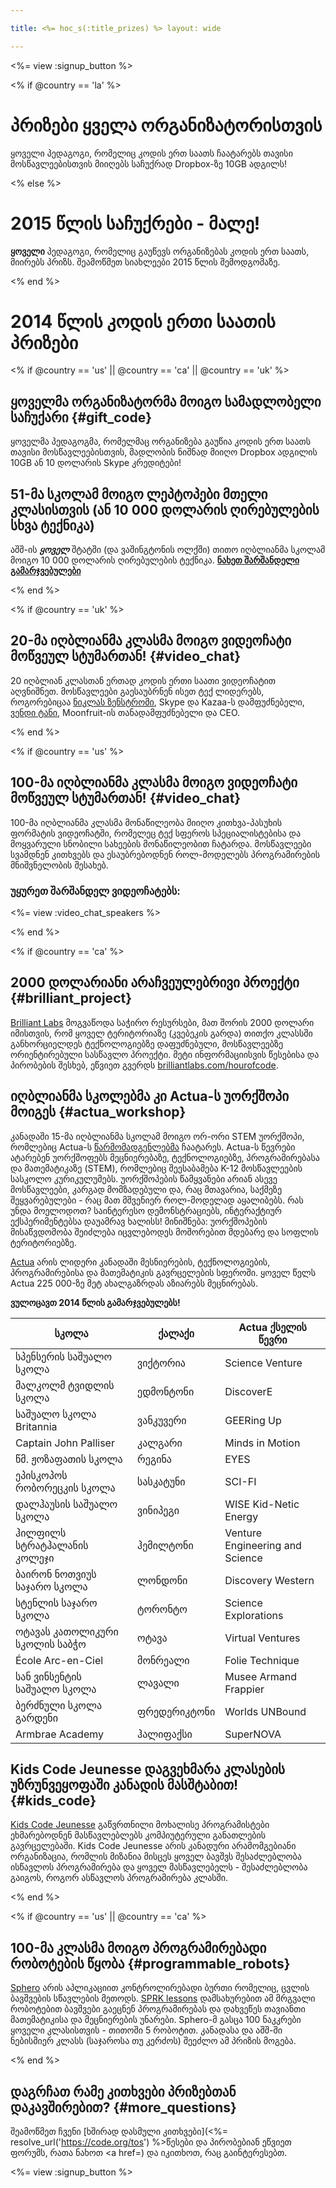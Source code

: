 ```yaml
---

title: <%= hoc_s(:title_prizes) %> layout: wide

---
```


<%= view :signup_button %>

<% if @country == 'la' %>

# პრიზები ყველა ორგანიზატორისთვის

ყოველი პედაგოგი, რომელიც კოდის ერთ საათს ჩაატარებს თავისი მოსწავლეებისთვის მიიღებს საჩუქრად Dropbox-ზე 10GB ადგილს!

<% else %>

# 2015 წლის საჩუქრები - მალე!

**ყოველი** პედაგოგი, რომელიც გაუწევს ორგანიზებას კოდის ერთ საათს, მიირებს პრიზს. შეამოწმეთ სიახლეები 2015 წლის შემოდგომაზე.

<% end %>

# 2014 წლის კოდის ერთი საათის პრიზები

<% if @country == 'us' || @country == 'ca' || @country == 'uk' %>

## ყოველმა ორგანიზატორმა მოიგო სამადლობელი საჩუქარი {#gift_code}

ყოველმა პედაგოგმა, რომელმაც ორგანიზება გაუწია კოდის ერთ საათს თავისი მოსწავლეებისთვის, მადლობის ნიშნად მიიღო Dropbox ადგილის 10GB ან 10 დოლარის Skype კრედიტები!

## 51-მა სკოლამ მოიგო ლეპტოპები მთელი კლასისთვის (ან 10 000 დოლარის ღირებულების სხვა ტექნიკა)

აშშ-ის ***ყოველ*** შტატში (და ვაშინგტონის ოლქში) თითო იღბლიანმა სკოლამ მოიგო 10 000 დოლარის ღირებულების ტექნიკა. [**ნახეთ შარშანდელი გამარჯვებულები**](http://codeorg.tumblr.com/post/104109522378/prize-winners)

<% end %>

<% if @country == 'uk' %>

## 20-მა იღბლიანმა კლასმა მოიგო ვიდეოჩატი მოწვეულ სტუმართან! {#video_chat}

20 იღბლიან კლასთან ერთად კოდის ერთი საათი ვიდეოჩატით აღვნიშნეთ. მოსწავლეები გაესაუბრნენ ისეთ ტექ ლიდერებს, როგორებიცაა [ნიკლას ზენსტრომი](https://www.youtube.com/watch?v=28Uiam6mFeI), Skype და Kazaa-ს დამფუძნებელი, [ვენდი ტანი](https://www.youtube.com/watch?v=Xzh54UPe4qg), Moonfruit-ის თანადამფუძნებელი და CEO.

<% end %>

<% if @country == 'us' %>

## 100-მა იღბლიანმა კლასმა მოიგო ვიდეოჩატი მოწვეულ სტუმართან! {#video_chat}

100-მა იღბლიანმა კლასმა მონაწილეობა მიიღო კითხვა-პასუხის ფორმატის ვიდეოჩატში, რომელეც ტექ სფეროს სპეციალისტებისა და მოყვარული სნობილი სახეების მონაწილეობით ჩატარდა. მოსწავლეები სვამდნენ კითხვებს და ესაუბრებოდნენ როლ-მოდელებს პროგრამირების მნიშვნელობის შესახებ.

### უყურეთ შარშანდელ ვიდეოჩატებს:

<%= view :video_chat_speakers %>

<% end %>

<% if @country == 'ca' %>

## 2000 დოლარიანი არაჩვეულებრივი პროექტი {#brilliant_project}

[Brilliant Labs](http://brilliantlabs.com/hourofcode) მოგვაწოდა საჭირო რესურსები, მათ შორის 2000 დოლარი იმისთვის, რომ ყოველ ტერიტორიაზე (კვებეკის გარდა) თითქო კლასსში განხორციელდეს ტექნოლოგიებზე დაფუძნებული, მოსწავლეებზე ორიენტირებული სასწავლო პროექტი. მეტი ინფორმაციისვის წესებისა და პირობების შესხებ, ეწვიეთ გვერდს [brilliantlabs.com/hourofcode](http://brilliantlabs.com/hourofcode).

## იღბლიანმა სკოლებმა კი Actua-ს უორქშოპი მოიგეს {#actua_workshop}

კანადაში 15-მა იღბლიანმა სკოლამ მოიგო ორ-ორი STEM უორქშოპი, რომლებიც Actua-ს [წარმომადგენლებმა](http://www.actua.ca/about-members/) ჩაატარეს. Actua-ს წევრები ატარებენ უორქშოფებს მეცნიერებაზე, ტექნოლოგიებზე, პროგრამირებასა და მათემატიკაზე (STEM), რომლებიც შეესაბამება K-12 მოსწავლეების სასკოლო კურიკულუმებს. უორქშოპების წამყვანები არიან ასევე მოსწავლეები, კარგად მომზადებული და, რაც მთავარია, საქმეზე შეყვარებულები - რაც მათ მშვენიერ როლ-მოდელად აყალიბებს. რას უნდა მოელოდოთ? საინტერესო დემონსტრაციებს, ინტერაქტიურ ექსპერიმენტებსა დაუამრავ ხალისს! მინიშნება: უორქშოპების მისაწვდომობა შეიძლება იცვლებოდეს მოშორებით მდებარე და სოფლის ტერიტორიებზე.

[Actua](http://actua.ca/) არის ლიდერი კანადაში მესნიერების, ტექნოლოგიების, პროგრამირებისა და მათემატიკის გავრცელების სფეროში. ყოველ წელს Actua 225 000-ზე მეტ ახალგაზრდას აზიარებს მეცნირებას.

**ვულოცავთ 2014 წლის გამარჯვებულებს!**

| სკოლა                          | ქალაქი       | Actua ქსელის წევრი              |
| ------------------------------ | ------------ | ------------------------------- |
| სპენსერის საშუალო სკოლა        | ვიქტორია     | Science Venture                 |
| მალკოლმ ტვიდლის სკოლა          | ედმონტონი    | DiscoverE                       |
| საშუალო სკოლა Britannia        | ვანკუვერი    | GEERing Up                      |
| Captain John Palliser          | კალგარი      | Minds in Motion                 |
| წმ. ჟოზაფათის სკოლა            | რეგინა       | EYES                            |
| ეპისკოპოს რობორეცკის სკოლა     | სასკატუნი    | SCI-FI                          |
| დალჰაუსის საშუალო სკოლა        | ვინიპეგი     | WISE Kid-Netic Energy           |
| ჰილფილს სტრატჰალანის კოლეჯი    | ჰემილტონი    | Venture Engineering and Science |
| ბაირონ ნოთვიუს საჯარო სკოლა    | ლონდონი      | Discovery Western               |
| სტენლის საჯარო სკოლა           | ტორონტო      | Science Explorations            |
| ოტავას კათოლიკური სკოლის საბჭო | ოტავა        | Virtual Ventures                |
| École Arc-en-Ciel              | მონრეალი     | Folie Technique                 |
| სან ვინსენტის საშუალო სკოლა    | ლავალი       | Musee Armand Frappier           |
| ბერძნული სკოლა გარდენი         | ფრედერიკტონი | Worlds UNBound                  |
| Armbrae Academy                | ჰალიფაქსი    | SuperNOVA                       |

## Kids Code Jeunesse დაგვეხმარა კლასების უზრუნვეყოფაში კანადის მასშტაბით! {#kids_code}

[Kids Code Jeunesse](http://www.kidscodejeunesse.org) გაწვრთნილი მოხალისე პროგრამისტები ეხმარებოდნენ მასწავლებლებს კომპიუტერული განათლების გავრცელებაში. Kids Code Jeunesse არის კანადური არამომგებიანი ორგანიზაცია, რომლის მიზანია მისცეს ყოველ ბავშვს შესაძლებლობა ისწავლოს პროგრამირება და ყოველ მასწავლებელს - შესაძლებლობა გაიგოს, როგორ ასწავლოს პროგრამირება კლასში.

<% end %>

<% if @country == 'us' || @country == 'ca' %>

## 100-მა კლასმა მოიგო პროგრამირებადი რობოტების წყობა {#programmable_robots}

[Sphero](http://www.gosphero.com/) არის აპლიკაციით კონტროლირებადი ბურთი რომელიც, ცვლის ბავშვების სწავლების მეთოდს. [SPRK lessons](http://www.gosphero.com/education/) დამსახურებით ამ მრგვალი რობოტებით ბავშვები გაეცნენ პროგრამირებას და დახვეწეს თავიანთი მათემატიკისა და მეცნიერების უნარები. Sphero-მ გასცა 100 ნაკკრები ყოველი კლასისთვის - თითოში 5 რობოტით. კანადასა და აშშ-ში ნებისმიერ კლასს (საჯაროსა თუ კერძოს) შეეძლო ამ პრიზის მოგება.

<% end %>

## დაგრჩათ რამე კითხვები პრიზებთან დაკავშირებით? {#more_questions}

შეამოწმეთ ჩვენი [ხშირად დასმული კითხვები](<%= resolve_url('https://code.org/tos') %>წესები და პირობები</a>ან ეწვიეთ ფორუმს, რათა ნახოთ <a href=) და იკითხოთ, რაც გაინტერესებთ.

<%= view :signup_button %>